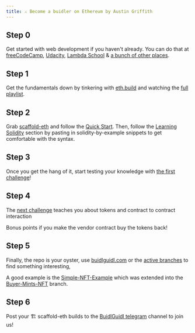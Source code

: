```yaml
---
title: ⚔️ Become a buidler on Ethereum by Austin Griffith
---
```


## Step 0

Get started with web development if you haven't already. You can do that at [freeCodeCamp](https://www.freecodecamp.org/), [Udacity](https://www.udacity.com/), [Lambda School](https://lambdaschool.com/) & [a bunch of other places](https://www.google.com/search?q=best+places+to+learn+web+development+online&client=firefox-b-d&sxsrf=ALeKk00BjMu6tZyGB72deu4RHJain7ULeg%3A1622469251187&ei=g-q0YO_aCtr-7_UPoYmIgAY&oq=best+places+to+learn+web+development+online&gs_lcp=Cgdnd3Mtd2l6EAMyCAghEBYQHRAeMggIIRAWEB0QHjoHCCMQsAMQJzoHCAAQRxCwAzoHCAAQsAMQQzoECCMQJzoCCAA6CAguEMcBEKMCOgoILhDHARCjAhBDOgIILjoFCAAQkQI6BQgAEMkDOgUIABCSAzoHCAAQhwIQFDoGCAAQFhAeOggIABAWEAoQHlD28gFYwp4CYM-fAmgCcAJ4AYAB-gmIAbRUkgERMC4xNy4xNi40LjIuMS4wLjGYAQCgAQGqAQdnd3Mtd2l6yAEKwAEB&sclient=gws-wiz&ved=0ahUKEwivqID7iPTwAhVa_7sIHaEEAmAQ4dUDCA0&uact=5).

## Step 1

Get the fundamentals down by tinkering with [eth.build](http://eth.build) and watching the [full playlist](https://www.youtube.com/playlist?list=PLJz1HruEnenCXH7KW7wBCEBnBLOVkiqIi).

## Step 2

Grab [scaffold-eth](https://github.com/austintgriffith/scaffold-eth) and follow the [Quick Start](https://github.com/austintgriffith/scaffold-eth#%EF%B8%8F-quick-start). Then, follow the [Learning Solidity](https://github.com/austintgriffith/scaffold-eth#-learning-solidity) section by pasting in solidity-by-example snippets to get comfortable with the syntax.

## Step 3

Once you get the hang of it, start testing your knowledge with [the first challenge](https://github.com/austintgriffith/scaffold-eth/tree/challenge-1-decentralized-staking)!

## Step 4

The [next challenge](https://github.com/austintgriffith/scaffold-eth/tree/challenge-2-token-vendor) teaches you about tokens and contract to contract interaction

Bonus points if you make the vendor contract buy the tokens back!

## Step 5

Finally, the repo is your oyster, use [buidlguidl.com](http://buidlguidl.com) or the [active branches](https://github.com/austintgriffith/scaffold-eth/branches/active) to find something interesting,

A good example is the [Simple-NFT-Example](https://github.com/austintgriffith/scaffold-eth/tree/simple-nft-example) which was extended into the [Buyer-Mints-NFT](https://github.com/austintgriffith/scaffold-eth/tree/buyer-mints-nft) branch.

## Step 6

Post your 🏗 scaffold-eth builds to the [BuidlGuidl telegram](https://t.me/joinchat/PXu_P6pps5I5ZmUx) channel to join us!
